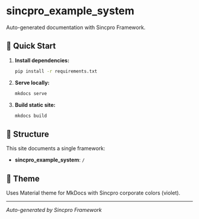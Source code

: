 # sincpro_example_system

Auto-generated documentation with Sincpro Framework.

## 🚀 Quick Start

1. **Install dependencies:**
   ```bash
   pip install -r requirements.txt
   ```

2. **Serve locally:**
   ```bash
   mkdocs serve
   ```

3. **Build static site:**
   ```bash
   mkdocs build
   ```

## 📁 Structure

This site documents a single framework:

- **sincpro_example_system**: `/`

## 🎨 Theme

Uses Material theme for MkDocs with Sincpro corporate colors (violet).

---
*Auto-generated by Sincpro Framework*
